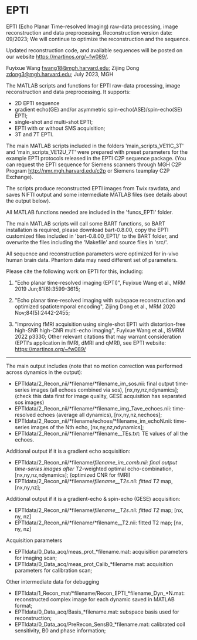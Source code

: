 # EPTI
EPTI (Echo Planar Time-resolved Imaging) raw-data processing, image reconstruction and data preprocessing.
Reconstruction version date: 09/2023; 
We will continue to optimize the reconstruction and the sequence.

Updated reconstruction code, and available sequences will be posted on our website https://martinos.org/~fw089/.

Fuyixue Wang <fwang18@mgh.harvard.edu>; Zijing Dong <zdong3@mgh.harvard.edu>; July 2023, MGH


The MATLAB scripts and functions for EPTI raw-data processing, image reconstruction and data preprocessing.
It supports:
- 2D EPTI sequence
- gradient echo(GE) and/or asymmetric spin-echo(ASE)/spin-echo(SE) EPTI;
- single-shot and multi-shot EPTI;
- EPTI with or without SMS acquisition;
- 3T and 7T EPTI.

The main MATLAB scripts included in the folders 'main_scripts_VE11C_3T' and 'main_scripts_VE12U_7T' were prepared with preset parameters for the example EPTI protocols released in the EPTI C2P sequence package. (You can request the EPTI sequence for Siemens scanners through MGH C2P Program http://nmr.mgh.harvard.edu/c2p or Siemens teamplay C2P Exchange).

The scripts produce reconstructed EPTI images from Twix rawdata, and saves NIFTI output and some intermediate MATLAB files (see details about the output below).

All MATLAB functions needed are included in the 'funcs_EPTI' folder.

The main MATLAB scripts will call some BART functions, so BART installation is required, please download bart-0.8.00, copy the EPTI customized files included in 'bart-0.8.00_EPTI/' to the BART folder, and overwrite the files including the 'Makefile' and source files in 'src/'.

All sequence and reconstruction parameters were optimized for in-vivo human brain data. Phantom data may need different set of parameters.


Please cite the following work on EPTI for this, including: 

1. "Echo planar time-resolved imaging (EPTI)", Fuyixue Wang et al., MRM 2019 Jun;81(6):3599-3615;

2. "Echo planar time-resolved imaging with subspace reconstruction and optimized spatiotemporal encoding", Zijing Dong et al., MRM 2020 Nov;84(5):2442-2455;

3. "Improving fMRI acquisition using single-shot EPTI with distortion-free high-SNR high-CNR multi-echo imaging", Fuyixue Wang et al., ISMRM 2022 p3330;
Other relevant citations that may warrant consideration (EPTI's application in fMRI, dMRI and qMRI), see EPTI website: https://martinos.org/~fw089/


-----------------------------------------------------------------------------------------------------
The main output includes (note that no motion correction was performed across dynamics in the output):
- EPTIdata/2_Recon_nii/*filename/*filename_im_sos.nii: final output time-series images (all echoes combined via sos), [nx,ny,nz,ndynamics]; (check this data first for image quality, GESE acquisition has separated sos images)
- EPTIdata/2_Recon_nii/*filename/*filename_img_Tave_echoes.nii: time-resolved echoes (average all dynamics), [nx,ny,nz,nechoes];
- EPTIdata/2_Recon_nii/*filename/echoes/*filename_im_echoN.nii: time-series images of the Nth echo, [nx,ny,nz,ndynamics];
- EPTIdata/2_Recon_nii/*filename/*filename__TEs.txt: TE values of all the echoes.

Additional output if it is a gradient echo acquisition:
- EPTIdata/2_Recon_nii/*filename/*filename_im_comb.nii: final output time-series images after T2*-weighted optimal echo-combination, [nx,ny,nz,ndynamics]; (optimized CNR for fMRI)
- EPTIdata/2_Recon_nii/*filename/*filename__T2s.nii: fitted T2* map, [nx,ny,nz];

Additional output if it is a gradient-echo & spin-echo (GESE) acquisition:
- EPTIdata/2_Recon_nii/*filename/*filename__T2s.nii: fitted T2* map; [nx, ny, nz]
- EPTIdata/2_Recon_nii/*filename/*filename__T2.nii: fitted T2 map; [nx, ny, nz]

Acquisition parameters
- EPTIdata/0_Data_acq/meas_prot_*filename.mat: acquisition parameters for imaging scan;
- EPTIdata/0_Data_acq/meas_prot_Calib_*filename.mat: acquisition parameters for calibration scan;

Other intermediate data for debugging
- EPTIdata/1_Recon_mat/*filename/Recon_EPTI_*filename_Dyn_*N.mat: reconstructed complex image for each dynamic saved in MATLAB format;
- EPTIdata/0_Data_acq/Basis_*filename.mat: subspace basis used for reconstruction;
- EPTIdata/0_Data_acq/PreRecon_SensB0_*filename.mat: calibrated coil sensitivity, B0 and phase information;


